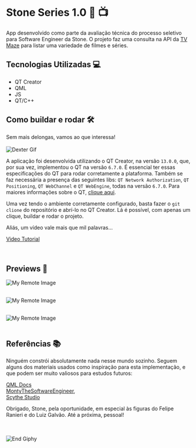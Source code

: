 # Stone Series 1.0 :star_struck: :tv:

App desenvolvido como parte da avaliação técnica do processo seletivo para Software Engineer da Stone. O projeto faz uma consulta na API da [TV Maze](https://www.tvmaze.com/api#licensing) para listar uma variedade de filmes e séries.

## Tecnologias Utilizadas 💻

- QT Creator
- QML
- JS
- QT/C++

## Como buildar e rodar :hammer_and_wrench:

Sem mais delongas, vamos ao que interessa!
<br><br>
![Dexter Gif](https://64.media.tumblr.com/87606d61b9d11484fdafd81853244295/0de8d5caa4eda0e2-5f/s500x750/454031b354b345047900c108dad83a32291f495a.gif)
<br>

A aplicação foi desenvolvida utilizando o QT Creator, na versão `13.0.0`, que, por sua vez, implementou o QT na versão `6.7.0`. É essencial ter essas especificações do QT para rodar corretamente a plataforma.
Também se faz necessária a presença das seguintes libs: `QT Network Authorization`, `QT Positioning`, `QT WebChannel` e `QT WebEngine`, todas na versão `6.7.0`. Para maiores informações sobre o QT, [clique aqui](https://www.qt.io/download).

Uma vez tendo o ambiente corretamente configurado, basta fazer o `git clione` do repositório e abrí-lo no QT Creator. Lá é possível, com apenas um clique, buildar e rodar o projeto.

Aliás, um vídeo vale mais que mil palavras...
<br>

[Video Tutorial](https://github.com/gabrigomez/my-birthday-show/assets/69373145/0c1b88d0-6ed8-4e0e-b0a5-6cbf8e407808)

<br>

## Previews :eyes:	

![My Remote Image](https://github.com/gabrigomez/my-birthday-show/assets/69373145/1394d5c7-4a61-4ebf-b4da-dfcedf6707ac)
<br><br>

![My Remote Image](https://github.com/gabrigomez/my-birthday-show/assets/69373145/8acbd106-4cf4-4df6-80ee-cbcb07f8069f)
<br><br>

![My Remote Image](https://github.com/gabrigomez/my-birthday-show/assets/69373145/8fbe7428-6747-48d7-81d1-2feb8b9436d5)
<br><br>

## Referências :books:

Ninguém constrói absolutamente nada nesse mundo sozinho. Seguem alguns dos materiais usados como inspiração para esta implementação, e que podem ser muito valiosos para estudos futuros:

[QML Docs](https://doc.qt.io/qt-6/qtquick-qmlmodule.html)<br>
[MontyTheSoftwareEngineer](https://www.youtube.com/@MontyTheSoftwareEngineer),<br>
[Scythe Studio](https://www.youtube.com/@scythe-studio)

Obrigado, Stone, pela oportunidade, em especial às figuras do Felipe Ranieri e do Luiz Galvão. Até a próxima, pessoal!
<br><br><br>

![End Giphy](https://i.pinimg.com/originals/d5/ba/c7/d5bac75176f31335f0849b9a0284b2aa.gif)
